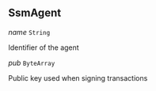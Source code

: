 

## SsmAgent  
  
<article>

*name* `String` 

Identifier of the agent

</article>
<article>

*pub* `ByteArray` 

Public key used when signing transactions

</article>

